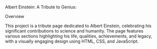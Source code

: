 Albert Einstein: A Tribute to Genius:

Overview

This project is a tribute page dedicated to Albert Einstein, celebrating his significant contributions to science and humanity. The page features various sections highlighting his life, qualities, achievements, and legacy, with a visually engaging design using HTML, CSS, and JavaScript.

